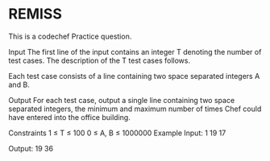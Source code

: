 # REMISS
This is a codechef Practice question.

Input
The first line of the input contains an integer T denoting the number of test cases. The description of the T test cases follows.

Each test case consists of a line containing two space separated integers A and B.

Output
For each test case, output a single line containing two space separated integers, the minimum and maximum number of times Chef could have entered into the office building.

Constraints
1 ≤ T ≤ 100
0 ≤ A, B ≤ 1000000
Example
Input:
1
19 17

Output:
19 36
